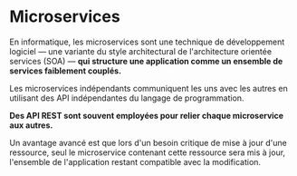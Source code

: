 # Microservices


En informatique, les microservices sont une technique de développement logiciel — une variante du style architectural de l'architecture orientée services (SOA) — **qui structure une application comme un ensemble de services faiblement couplés.** 

Les microservices indépendants communiquent les uns avec les autres en utilisant des API indépendantes du langage de programmation.

**Des API REST sont souvent employées pour relier chaque microservice aux autres.**

 Un avantage avancé est que lors d'un besoin critique de mise à jour d'une ressource, seul le microservice contenant cette ressource sera mis à jour, l'ensemble de l'application restant compatible avec la modification.
